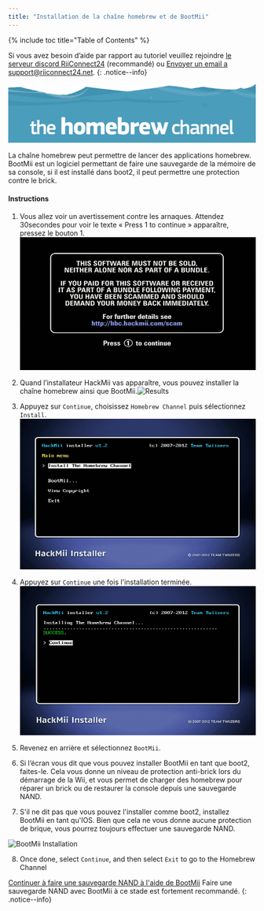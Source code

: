 ```yaml
---
title: "Installation de la chaîne homebrew et de BootMii"
---
```


{% include toc title="Table of Contents" %}

Si vous avez besoin d’aide par rapport au tutoriel veuillez rejoindre [le serveur discord RiiConnect24](https://discord.gg/b4Y7jfD) (recommandé) ou [Envoyer un email a support@riiconnect24.net](mailto:support@riiconnect24.net).
{: .notice--info}

![HBC Logo](/images/hbc.png)

La chaîne homebrew peut permettre de lancer des applications homebrew. BootMii est un logiciel permettant de faire une sauvegarde de la mémoire de sa console, si il est installé dans boot2, il peut permettre une protection contre le brick.

#### Instructions

1. Vous allez voir un avertissement contre les arnaques. Attendez 30secondes pour voir le texte « Press 1 to continue » apparaître, pressez le bouton 1. ![Scam Screen](/images/Wii/ScamScreen.png)

2. Quand l’installateur HackMii vas apparaître, vous pouvez installer la chaîne homebrew ainsi que BootMii.![Results](/images/Wii/Results.png)

3. Appuyez sur `Continue`, choisissez `Homebrew Channel` puis sélectionnez `Install`.![Install the Homebrew Channel](/images/Wii/InstallHomebrewChannel.png)

4. Appuyez sur `Continue` une fois l'installation terminée.![Success Installing the Homebrew Channel](/images/Wii/SuccessHBC.png)

5. Revenez en arrière et sélectionnez `BootMii`.
6. Si l’écran vous dit que vous pouvez installer BootMii en tant que boot2, faites-le. Cela vous donne un niveau de protection anti-brick lors du démarrage de la Wii, et vous permet de charger des homebrew pour réparer un brick ou de restaurer la console depuis une sauvegarde NAND.
7. S'il ne dit pas que vous pouvez l'installer comme boot2, installez BootMii en tant qu'IOS. Bien que cela ne vous donne aucune protection de brique, vous pourrez toujours effectuer une sauvegarde NAND.

![BootMii Installation](/images/Wii/InstallBootMii.jpg)

8. Once done, select `Continue`, and then select `Exit` to go to the Homebrew Channel

[Continuer à faire une sauvegarde NAND à l'aide de BootMii](bootmii) Faire une sauvegarde NAND avec BootMii à ce stade est fortement recommandé.
{: .notice--info}

